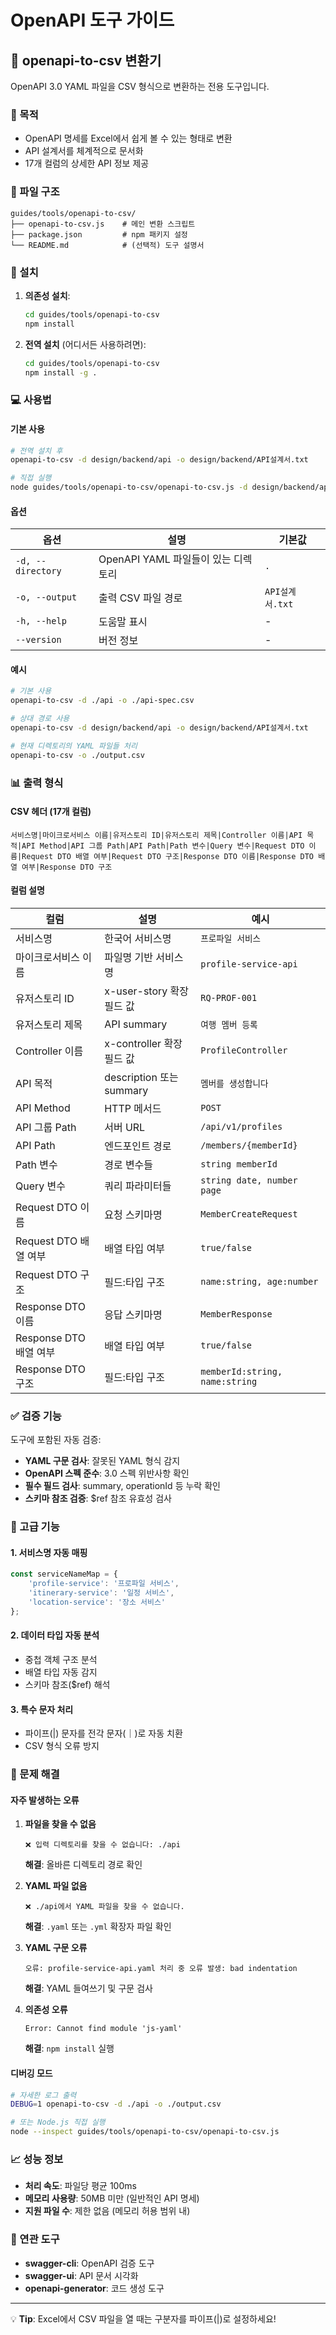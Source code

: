# OpenAPI 도구 가이드

## 📁 openapi-to-csv 변환기

OpenAPI 3.0 YAML 파일을 CSV 형식으로 변환하는 전용 도구입니다.

### 🎯 목적
- OpenAPI 명세를 Excel에서 쉽게 볼 수 있는 형태로 변환
- API 설계서를 체계적으로 문서화
- 17개 컬럼의 상세한 API 정보 제공

### 📂 파일 구조
```
guides/tools/openapi-to-csv/
├── openapi-to-csv.js    # 메인 변환 스크립트
├── package.json         # npm 패키지 설정
└── README.md            # (선택적) 도구 설명서
```

### 🚀 설치

1. **의존성 설치**:
   ```bash
   cd guides/tools/openapi-to-csv
   npm install
   ```

2. **전역 설치** (어디서든 사용하려면):
   ```bash
   cd guides/tools/openapi-to-csv
   npm install -g .
   ```

### 💻 사용법

#### 기본 사용
```bash
# 전역 설치 후
openapi-to-csv -d design/backend/api -o design/backend/API설계서.txt

# 직접 실행
node guides/tools/openapi-to-csv/openapi-to-csv.js -d design/backend/api -o design/backend/API설계서.txt
```

#### 옵션
| 옵션 | 설명 | 기본값 |
|------|------|--------|
| `-d, --directory` | OpenAPI YAML 파일들이 있는 디렉토리 | `.` |
| `-o, --output` | 출력 CSV 파일 경로 | `API설계서.txt` |
| `-h, --help` | 도움말 표시 | - |
| `--version` | 버전 정보 | - |

#### 예시
```bash
# 기본 사용
openapi-to-csv -d ./api -o ./api-spec.csv

# 상대 경로 사용
openapi-to-csv -d design/backend/api -o design/backend/API설계서.txt

# 현재 디렉토리의 YAML 파일들 처리
openapi-to-csv -o ./output.csv
```

### 📊 출력 형식

#### CSV 헤더 (17개 컬럼)
```
서비스명|마이크로서비스 이름|유저스토리 ID|유저스토리 제목|Controller 이름|API 목적|API Method|API 그룹 Path|API Path|Path 변수|Query 변수|Request DTO 이름|Request DTO 배열 여부|Request DTO 구조|Response DTO 이름|Response DTO 배열 여부|Response DTO 구조
```

#### 컬럼 설명
| 컬럼 | 설명 | 예시 |
|------|------|------|
| 서비스명 | 한국어 서비스명 | `프로파일 서비스` |
| 마이크로서비스 이름 | 파일명 기반 서비스명 | `profile-service-api` |
| 유저스토리 ID | x-user-story 확장 필드 값 | `RQ-PROF-001` |
| 유저스토리 제목 | API summary | `여행 멤버 등록` |
| Controller 이름 | x-controller 확장 필드 값 | `ProfileController` |
| API 목적 | description 또는 summary | `멤버를 생성합니다` |
| API Method | HTTP 메서드 | `POST` |
| API 그룹 Path | 서버 URL | `/api/v1/profiles` |
| API Path | 엔드포인트 경로 | `/members/{memberId}` |
| Path 변수 | 경로 변수들 | `string memberId` |
| Query 변수 | 쿼리 파라미터들 | `string date, number page` |
| Request DTO 이름 | 요청 스키마명 | `MemberCreateRequest` |
| Request DTO 배열 여부 | 배열 타입 여부 | `true/false` |
| Request DTO 구조 | 필드:타입 구조 | `name:string, age:number` |
| Response DTO 이름 | 응답 스키마명 | `MemberResponse` |
| Response DTO 배열 여부 | 배열 타입 여부 | `true/false` |
| Response DTO 구조 | 필드:타입 구조 | `memberId:string, name:string` |

### ✅ 검증 기능

도구에 포함된 자동 검증:
- **YAML 구문 검사**: 잘못된 YAML 형식 감지
- **OpenAPI 스펙 준수**: 3.0 스펙 위반사항 확인
- **필수 필드 검사**: summary, operationId 등 누락 확인
- **스키마 참조 검증**: $ref 참조 유효성 검사

### 🔧 고급 기능

#### 1. 서비스명 자동 매핑
```javascript
const serviceNameMap = {
    'profile-service': '프로파일 서비스',
    'itinerary-service': '일정 서비스', 
    'location-service': '장소 서비스'
};
```

#### 2. 데이터 타입 자동 분석
- 중첩 객체 구조 분석
- 배열 타입 자동 감지
- 스키마 참조($ref) 해석

#### 3. 특수 문자 처리
- 파이프(|) 문자를 전각 문자(｜)로 자동 치환
- CSV 형식 오류 방지

### 🐛 문제 해결

#### 자주 발생하는 오류

1. **파일을 찾을 수 없음**
   ```
   ❌ 입력 디렉토리를 찾을 수 없습니다: ./api
   ```
   **해결**: 올바른 디렉토리 경로 확인

2. **YAML 파일 없음**
   ```
   ❌ ./api에서 YAML 파일을 찾을 수 없습니다.
   ```
   **해결**: `.yaml` 또는 `.yml` 확장자 파일 확인

3. **YAML 구문 오류**
   ```
   오류: profile-service-api.yaml 처리 중 오류 발생: bad indentation
   ```
   **해결**: YAML 들여쓰기 및 구문 검사

4. **의존성 오류**
   ```
   Error: Cannot find module 'js-yaml'
   ```
   **해결**: `npm install` 실행

#### 디버깅 모드
```bash
# 자세한 로그 출력
DEBUG=1 openapi-to-csv -d ./api -o ./output.csv

# 또는 Node.js 직접 실행
node --inspect guides/tools/openapi-to-csv/openapi-to-csv.js
```

### 📈 성능 정보
- **처리 속도**: 파일당 평균 100ms
- **메모리 사용량**: 50MB 미만 (일반적인 API 명세)
- **지원 파일 수**: 제한 없음 (메모리 허용 범위 내)

### 🔗 연관 도구
- **swagger-cli**: OpenAPI 검증 도구
- **swagger-ui**: API 문서 시각화
- **openapi-generator**: 코드 생성 도구

---

💡 **Tip**: Excel에서 CSV 파일을 열 때는 구분자를 파이프(|)로 설정하세요!